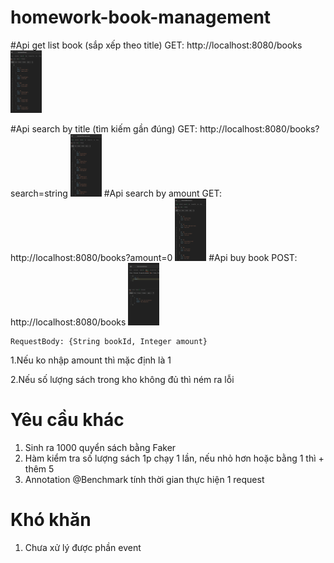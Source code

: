 # homework-book-management

#Api get list book (sắp xếp theo title)
GET: http://localhost:8080/books
<img alt="Alt text" height="100" src="/img/Screenshot from 2021-11-15 09-01-13.png?raw=true" title="get list book" width="50"/>

#Api search by title (tìm kiếm gần đúng)
GET: http://localhost:8080/books?search=string
<img alt="Alt text" height="100" src="/img/Screenshot from 2021-11-15 09-07-11.png?raw=true" width="50"/>
#Api search by amount
GET: http://localhost:8080/books?amount=0
<img alt="Alt text" height="100" src="/img/Screenshot from 2021-11-15 09-15-53.png?raw=true" width="50"/>
#Api buy book
POST: http://localhost:8080/books
<img alt="Alt text" height="100" src="/img/Screenshot from 2021-11-15 09-23-31.png?raw=true" width="50"/>
```jsons
RequestBody: {String bookId, Integer amount}
```

1.Nếu ko nhập amount thì mặc định là 1

2.Nếu số lượng sách trong kho không đủ thì ném ra lỗi 

# Yêu cầu khác

1. Sinh ra 1000 quyển sách bằng Faker
2. Hàm kiểm tra số lượng sách 1p chạy 1 lần, nếu nhỏ hơn hoặc bằng 1 thì + thêm 5
3. Annotation @Benchmark tính thời gian thực hiện 1 request

# Khó khăn

1. Chưa xử lý được phần event